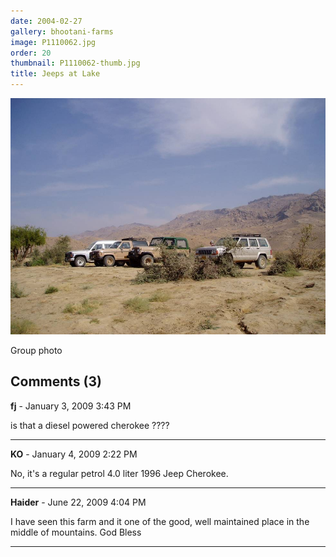 ```yaml
---
date: 2004-02-27
gallery: bhootani-farms
image: P1110062.jpg
order: 20
thumbnail: P1110062-thumb.jpg
title: Jeeps at Lake
---
```


![Jeeps at Lake](./P1110062.jpg)

Group photo

<div id="comments">

## Comments (3)

**fj** - January  3, 2009  3:43 PM

is that a diesel powered cherokee ????

---

**KO** - January  4, 2009  2:22 PM

No, it's a regular petrol 4.0 liter 1996 Jeep Cherokee.

---

**Haider** - June 22, 2009  4:04 PM

I have seen this farm and it one of the good, well maintained place in the middle of mountains. God Bless

---

</div>